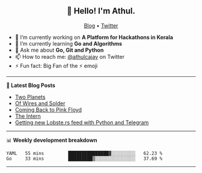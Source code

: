 <h2 align="center">👋 Hello! I'm Athul.</h2>
<p align="center">
  <a href="https://blog.athulcyriac.xyz">Blog</a> •
  <a href="https://twitter.com/athulcajay">Twitter</a>
</p>


- 🔭 I’m currently working on **A Platform for Hackathons in Kerala**
- 🌱 I’m currently learning **Go and Algorithms**
- 💬 Ask me about **Go, Git and Python**
- 📫 How to reach me: [@athulcajay](https://twitter.com/athulcajay) on Twitter
- ⚡ Fun fact: Big Fan of the :zap: emoji

-------

**📝 Latest Blog Posts**

<!-- BLOG-POST-LIST:START -->
- [Two Planets](https://blog.athulcyriac.xyz/blog/two-planets/)
- [Of Wires and Solder](https://blog.athulcyriac.xyz/blog/macropad/)
- [Coming Back to Pink Floyd](https://blog.athulcyriac.xyz/blog/pink-floyd/)
- [The Intern](https://blog.athulcyriac.xyz/blog/frappe-internship/)
- [Getting new Lobste.rs feed with Python and Telegram](https://blog.athulcyriac.xyz/blog/lobsters_feed/)
<!-- BLOG-POST-LIST:END -->

-------

📊 **Weekly development breakdown**
<!--START_SECTION:waka-->
```text
YAML   55 mins         ███████████████▓░░░░░░░░░   62.23 % 
Go     33 mins         █████████▒░░░░░░░░░░░░░░░   37.69 % 
```
<!--END_SECTION:waka-->

-------
